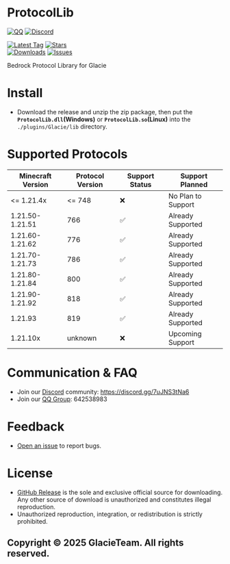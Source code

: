 # ProtocolLib

[![QQ](https://img.shields.io/badge/642538983-pink?style=for-the-badge&logo=qq)](https://qm.qq.com/q/1yn1ZHEoyY)
[![Discord](https://img.shields.io/discord/1346034987136192523?style=for-the-badge&logo=discord)](https://discord.gg/7uJNS3tNa6)

[![Latest Tag](https://img.shields.io/github/v/tag/GlacieTeam/ProtocolLib?label=Latest%20Tag&style=for-the-badge)](https://github.com/GlacieTeam/ProtocolLib/releases)
[![Stars](https://img.shields.io/github/stars/GlacieTeam/ProtocolLib.svg?style=for-the-badge)](https://github.com/GlacieTeam/ProtocolLib/stargazers)  
[![Downloads](https://img.shields.io/github/downloads/GlacieTeam/ProtocolLib/total?style=for-the-badge&color=%2300ff00)](https://github.com/GlacieTeam/ProtocolLib/releases)
[![Issues](https://img.shields.io/github/issues/GlacieTeam/ProtocolLib.svg?style=for-the-badge)](https://github.com/GlacieTeam/ProtocolLib/issues)

Bedrock Protocol Library for Glacie

# Install
- Download the release and unzip the zip package, then put the **`ProtocolLib.dll`(Windows)** or **`ProtocolLib.so`(Linux)** into the `./plugins/Glacie/lib` directory.

# Supported Protocols
| Minecraft Version | Protocol Version | Support Status     | Support Planned    |
| ----------------- | ---------------- | ------------------ | ------------------ |
| <= 1.21.4x        | <= 748           | :x:                | No Plan to Support |
| 1.21.50-1.21.51   | 766              | :white_check_mark: | Already Supported  |
| 1.21.60-1.21.62   | 776              | :white_check_mark: | Already Supported  |
| 1.21.70-1.21.73   | 786              | :white_check_mark: | Already Supported  |
| 1.21.80-1.21.84   | 800              | :white_check_mark: | Already Supported  |
| 1.21.90-1.21.92   | 818              | :white_check_mark: | Already Supported  |
| 1.21.93           | 819              | :white_check_mark: | Already Supported  |
| 1.21.10x          | unknown          | :x:                | Upcoming Support   |


# Communication & FAQ
- Join our [Discord](https://discord.gg/7uJNS3tNa6) community: https://discord.gg/7uJNS3tNa6
- Join our [QQ Group](https://qm.qq.com/q/1yn1ZHEoyY): 642538983

# Feedback
- [Open an issue](https://github.com/GlacieTeam/ProtocolLib/issues) to report bugs.

# License
- [GitHub Release](https://github.com/GlacieTeam/ProtocolLib/releases) is the sole and exclusive official source for downloading. Any other source of download is unauthorized and constitutes illegal reproduction. 
- Unauthorized reproduction, integration, or redistribution is strictly prohibited.

## Copyright © 2025 GlacieTeam. All rights reserved.
